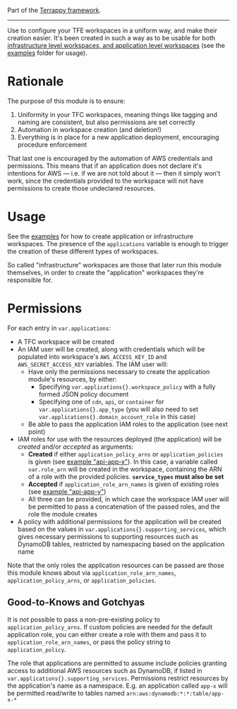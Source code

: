 Part of the [Terrappy framework](https://github.com/guidion-digital/terrappy).

---

Use to configure your TFE workspaces in a uniform way, and make their creation easier. It's been created in such a way as to be usable for both [infrastructure level workspaces, and application level workspaces](https://github.com/guidion-digital/terrappy) (see the [examples](./examples) folder for usage).

# Rationale

The purpose of this module is to ensure:

1. Uniformity in your TFC workspaces, meaning things like tagging and naming are consistent, but also permissions are set correctly
1. Automation in workspace creation (and deletion!)
1. Everything is in place for a new application deployment, encouraging procedure enforcement

That last one is encouraged by the automation of AWS credentials and permissions. This means that if an application does not declare it's intentions for AWS — i.e. if we are not told about it — then it simply won't work, since the credentials provided to the workspace will not have permissions to create those undeclared resources.

# Usage

See the [examples](./examples/test_app/README.md) for how to create application or infrastructure workspaces. The presence of the `applications` variable is enough to trigger the creation of these different types of workspaces.

So called "infrastructure" workspaces are those that later run this module themselves, in order to create the "application" workspaces they're responsible for.

# Permissions

For each entry in `var.applications`:

- A TFC workspace will be created
- An IAM user will be created, along with credentials which will be populated into workspace's `AWS_ACCESS_KEY_ID` and `AWS_SECRET_ACCESS_KEY` variables. The IAM user will:
  - Have only the permissions necessary to create the application module's resources, by either:
    - Specifying `var.applications{}.workspace_policy` with a fully formed JSON policy document
    - Specifying one of `cdn`, `api`, or `container` for `var.applications{}.app_type` (you will also need to set `var.applications{}.domain_account_role` in this case)
  - Be able to pass the application IAM roles to the application (see next point)
- IAM roles for use with the resources deployed (the application) will be _created_ and/or _accepted_ as arguments:
  - **Created** if either `application_policy_arns` or `application_policies` is given (see [example "api-app-x"](./examples/test_app/main.tf)). In this case, a variable called `var.role_arn` will be created in the workspace, containing the ARN of a role with the provided policies. **`service_types` must also be set**
  - **Accepted** if `application_role_arn_names` is given of existing roles (see [example "api-app-y"](./examples/test_app/main.tf))
  - All three can be provided, in which case the workspace IAM user will be permitted to pass a concatenation of the passed roles, and the role the module creates
- A policy with additional permissions for the application will be created based on the values in `var.applications{}.supporting_services`, which gives necessary permissions to supporting resources such as DynamoDB tables, restricted by namespacing based on the application name

Note that the only roles the application resources can be passed are those this module knows about via `application_role_arn_names`, `application_policy_arns`, or `application_policies`.

## Good-to-Knows and Gotchyas

It is _not_ possible to pass a non-pre-existing policy to `application_policy_arns`. If custom policies are needed for the default application role, you can either create a role with them and pass it to `application_role_arn_names`, or pass the policy string to `application_policy`.

The role that applications are permitted to assume include policies granting access to additional AWS resources such as DynamoDB, if listed in `var.applications{}.supporting_services`. Permissions restrict resources by the application's name as a namespace. E.g. an application called `app-x` will be permitted read/write to tables named `arn:aws:dynamodb:*:*:table/app-x-*`
